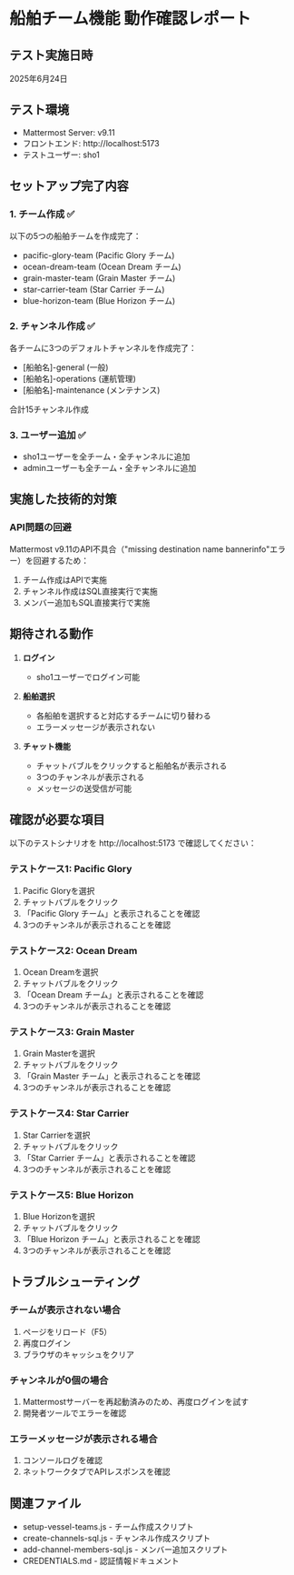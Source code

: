 # 船舶チーム機能 動作確認レポート

## テスト実施日時
2025年6月24日

## テスト環境
- Mattermost Server: v9.11
- フロントエンド: http://localhost:5173
- テストユーザー: sho1

## セットアップ完了内容

### 1. チーム作成 ✅
以下の5つの船舶チームを作成完了：
- pacific-glory-team (Pacific Glory チーム)
- ocean-dream-team (Ocean Dream チーム)
- grain-master-team (Grain Master チーム)
- star-carrier-team (Star Carrier チーム)
- blue-horizon-team (Blue Horizon チーム)

### 2. チャンネル作成 ✅
各チームに3つのデフォルトチャンネルを作成完了：
- [船舶名]-general (一般)
- [船舶名]-operations (運航管理)
- [船舶名]-maintenance (メンテナンス)

合計15チャンネル作成

### 3. ユーザー追加 ✅
- sho1ユーザーを全チーム・全チャンネルに追加
- adminユーザーも全チーム・全チャンネルに追加

## 実施した技術的対策

### API問題の回避
Mattermost v9.11のAPI不具合（"missing destination name bannerinfo"エラー）を回避するため：
1. チーム作成はAPIで実施
2. チャンネル作成はSQL直接実行で実施
3. メンバー追加もSQL直接実行で実施

## 期待される動作

1. **ログイン**
   - sho1ユーザーでログイン可能

2. **船舶選択**
   - 各船舶を選択すると対応するチームに切り替わる
   - エラーメッセージが表示されない

3. **チャット機能**
   - チャットバブルをクリックすると船舶名が表示される
   - 3つのチャンネルが表示される
   - メッセージの送受信が可能

## 確認が必要な項目

以下のテストシナリオを http://localhost:5173 で確認してください：

### テストケース1: Pacific Glory
1. Pacific Gloryを選択
2. チャットバブルをクリック
3. 「Pacific Glory チーム」と表示されることを確認
4. 3つのチャンネルが表示されることを確認

### テストケース2: Ocean Dream
1. Ocean Dreamを選択
2. チャットバブルをクリック
3. 「Ocean Dream チーム」と表示されることを確認
4. 3つのチャンネルが表示されることを確認

### テストケース3: Grain Master
1. Grain Masterを選択
2. チャットバブルをクリック
3. 「Grain Master チーム」と表示されることを確認
4. 3つのチャンネルが表示されることを確認

### テストケース4: Star Carrier
1. Star Carrierを選択
2. チャットバブルをクリック
3. 「Star Carrier チーム」と表示されることを確認
4. 3つのチャンネルが表示されることを確認

### テストケース5: Blue Horizon
1. Blue Horizonを選択
2. チャットバブルをクリック
3. 「Blue Horizon チーム」と表示されることを確認
4. 3つのチャンネルが表示されることを確認

## トラブルシューティング

### チームが表示されない場合
1. ページをリロード（F5）
2. 再度ログイン
3. ブラウザのキャッシュをクリア

### チャンネルが0個の場合
1. Mattermostサーバーを再起動済みのため、再度ログインを試す
2. 開発者ツールでエラーを確認

### エラーメッセージが表示される場合
1. コンソールログを確認
2. ネットワークタブでAPIレスポンスを確認

## 関連ファイル
- setup-vessel-teams.js - チーム作成スクリプト
- create-channels-sql.js - チャンネル作成スクリプト
- add-channel-members-sql.js - メンバー追加スクリプト
- CREDENTIALS.md - 認証情報ドキュメント